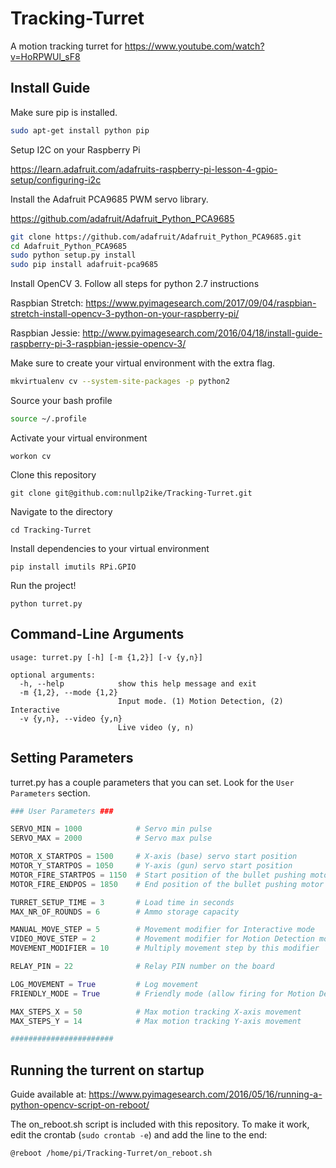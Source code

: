 # Tracking-Turret
A motion tracking turret for https://www.youtube.com/watch?v=HoRPWUl_sF8

## Install Guide

Make sure pip is installed. 
```bash
sudo apt-get install python pip
```

Setup I2C on your Raspberry Pi

https://learn.adafruit.com/adafruits-raspberry-pi-lesson-4-gpio-setup/configuring-i2c

Install the Adafruit PCA9685 PWM servo library.

https://github.com/adafruit/Adafruit_Python_PCA9685

```bash
git clone https://github.com/adafruit/Adafruit_Python_PCA9685.git
cd Adafruit_Python_PCA9685
sudo python setup.py install
sudo pip install adafruit-pca9685
```

Install OpenCV 3. Follow all steps for python 2.7 instructions

Raspbian Stretch: https://www.pyimagesearch.com/2017/09/04/raspbian-stretch-install-opencv-3-python-on-your-raspberry-pi/

Raspbian Jessie: http://www.pyimagesearch.com/2016/04/18/install-guide-raspberry-pi-3-raspbian-jessie-opencv-3/

Make sure to create your virtual environment with the extra flag.

```bash
mkvirtualenv cv --system-site-packages -p python2
```

Source your bash profile

```bash
source ~/.profile
```

Activate your virtual environment

```
workon cv
```

Clone this repository

```
git clone git@github.com:nullp2ike/Tracking-Turret.git
```

Navigate to the directory

```
cd Tracking-Turret
```

Install dependencies to your virtual environment

```
pip install imutils RPi.GPIO
```

Run the project!

```
python turret.py
```

## Command-Line Arguments

```
usage: turret.py [-h] [-m {1,2}] [-v {y,n}]

optional arguments:
  -h, --help            show this help message and exit
  -m {1,2}, --mode {1,2}
                        Input mode. (1) Motion Detection, (2) Interactive
  -v {y,n}, --video {y,n}
                        Live video (y, n)
```

## Setting Parameters

turret.py has a couple parameters that you can set.
Look for the `User Parameters` section.

```python
### User Parameters ###

SERVO_MIN = 1000            # Servo min pulse
SERVO_MAX = 2000            # Servo max pulse

MOTOR_X_STARTPOS = 1500     # X-axis (base) servo start position
MOTOR_Y_STARTPOS = 1050     # Y-axis (gun) servo start position
MOTOR_FIRE_STARTPOS = 1150  # Start position of the bullet pushing motor
MOTOR_FIRE_ENDPOS = 1850    # End position of the bullet pushing motor

TURRET_SETUP_TIME = 3       # Load time in seconds
MAX_NR_OF_ROUNDS = 6        # Ammo storage capacity

MANUAL_MOVE_STEP = 5        # Movement modifier for Interactive mode
VIDEO_MOVE_STEP = 2         # Movement modifier for Motion Detection mode
MOVEMENT_MODIFIER = 10      # Multiply movement step by this modifier

RELAY_PIN = 22              # Relay PIN number on the board

LOG_MOVEMENT = True         # Log movement
FRIENDLY_MODE = True        # Friendly mode (allow firing for Motion Detection)

MAX_STEPS_X = 50            # Max motion tracking X-axis movement
MAX_STEPS_Y = 14            # Max motion tracking Y-axis movement

#######################
```

## Running the turrent on startup

Guide available at: https://www.pyimagesearch.com/2016/05/16/running-a-python-opencv-script-on-reboot/

The on_reboot.sh script is included with this repository.
To make it work, edit the crontab (`sudo crontab -e`) and add the line to the end:

```
@reboot /home/pi/Tracking-Turret/on_reboot.sh
```

